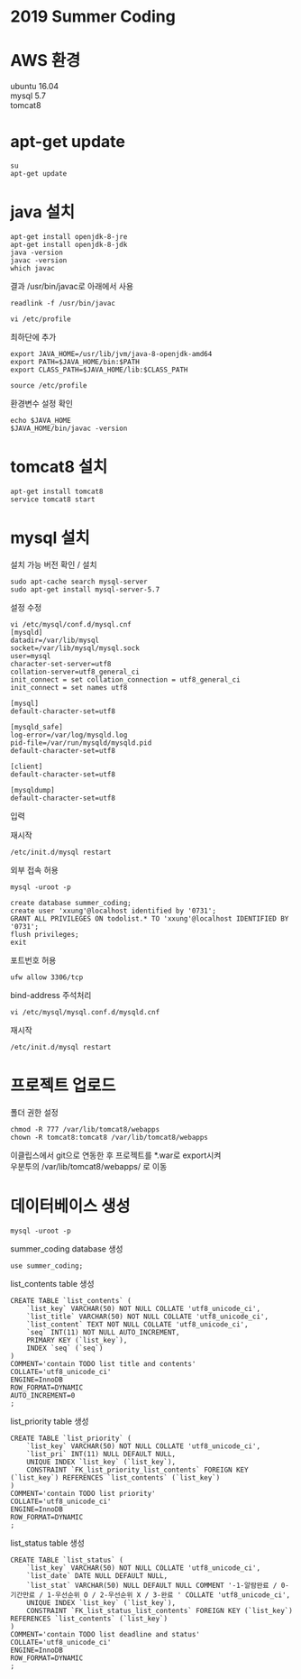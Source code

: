 # 2019 Summer Coding


# AWS 환경  
ubuntu 16.04  
mysql 5.7  
tomcat8  

# apt-get update  
``` Ubuntu 
su  
apt-get update  
```  
  
# java 설치  
``` Ubuntu 
apt-get install openjdk-8-jre  
apt-get install openjdk-8-jdk  
java -version  
javac -version  
which javac
```  
결과 /usr/bin/javac로 아래에서 사용  
``` Ubuntu 
readlink -f /usr/bin/javac  
```  

``` Ubuntu  
vi /etc/profile  
``` 
최하단에 추가  
``` Ubuntu
export JAVA_HOME=/usr/lib/jvm/java-8-openjdk-amd64  
export PATH=$JAVA_HOME/bin:$PATH  
export CLASS_PATH=$JAVA_HOME/lib:$CLASS_PATH  
``` 

``` Ubuntu
source /etc/profile  
``` 
  
환경변수 설정 확인  
``` Ubuntu
echo $JAVA_HOME  
$JAVA_HOME/bin/javac -version  
``` 
  
# tomcat8 설치  
``` Ubuntu
apt-get install tomcat8  
service tomcat8 start  
``` 
  
# mysql 설치  
설치 가능 버전 확인 / 설치  
``` Ubuntu
sudo apt-cache search mysql-server  
sudo apt-get install mysql-server-5.7  
```  
  
설정 수정  
``` Ubuntu
vi /etc/mysql/conf.d/mysql.cnf  
[mysqld]  
datadir=/var/lib/mysql  
socket=/var/lib/mysql/mysql.sock  
user=mysql  
character-set-server=utf8  
collation-server=utf8_general_ci  
init_connect = set collation_connection = utf8_general_ci  
init_connect = set names utf8  

[mysql]  
default-character-set=utf8  

[mysqld_safe]  
log-error=/var/log/mysqld.log  
pid-file=/var/run/mysqld/mysqld.pid  
default-character-set=utf8  

[client]   
default-character-set=utf8  

[mysqldump]  
default-character-set=utf8  
``` 
입력  
  
재시작  
``` Ubuntu
/etc/init.d/mysql restart  
```   
외부 접속 허용  
``` Ubuntu
mysql -uroot -p  
``` 
``` MySQL
create database summer_coding;  
create user 'xxung'@localhost identified by '0731';  
GRANT ALL PRIVILEGES ON todolist.* TO 'xxung'@localhost IDENTIFIED BY '0731';  
flush privileges;  
exit
```
  
포트번호 허용  
``` Ubuntu
ufw allow 3306/tcp 
```    
bind-address 주석처리  
``` Ubuntu
vi /etc/mysql/mysql.conf.d/mysqld.cnf  
```    
  
재시작  
``` Ubuntu
/etc/init.d/mysql restart  
```
 
# 프로젝트 업로드  
폴더 권한 설정  
``` Ubuntu
chmod -R 777 /var/lib/tomcat8/webapps  
chown -R tomcat8:tomcat8 /var/lib/tomcat8/webapps  
``` 
이클립스에서 git으로 연동한 후 프로젝트를 *.war로 export시켜  
우분투의 /var/lib/tomcat8/webapps/ 로 이동  
  
  
# 데이터베이스 생성  
``` Ubuntu
mysql -uroot -p  
```   
  
summer_coding database 생성  
``` MySQL
use summer_coding;  
``` 
  
list_contents table 생성  
``` MySQL
CREATE TABLE `list_contents` (  
	`list_key` VARCHAR(50) NOT NULL COLLATE 'utf8_unicode_ci',  
	`list_title` VARCHAR(50) NOT NULL COLLATE 'utf8_unicode_ci',  
	`list_content` TEXT NOT NULL COLLATE 'utf8_unicode_ci',  
	`seq` INT(11) NOT NULL AUTO_INCREMENT,  
	PRIMARY KEY (`list_key`),  
	INDEX `seq` (`seq`)  
)  
COMMENT='contain TODO list title and contents'  
COLLATE='utf8_unicode_ci'  
ENGINE=InnoDB  
ROW_FORMAT=DYNAMIC  
AUTO_INCREMENT=0  
;  
``` 

list_priority table 생성  
``` MySQL
CREATE TABLE `list_priority` (  
	`list_key` VARCHAR(50) NOT NULL COLLATE 'utf8_unicode_ci',  
	`list_pri` INT(11) NULL DEFAULT NULL,  
	UNIQUE INDEX `list_key` (`list_key`),  
	CONSTRAINT `FK_list_priority_list_contents` FOREIGN KEY (`list_key`) REFERENCES `list_contents` (`list_key`)  
)  
COMMENT='contain TODO list priority'  
COLLATE='utf8_unicode_ci'  
ENGINE=InnoDB  
ROW_FORMAT=DYNAMIC  
;  
``` 

list_status table 생성  
``` MySQL
CREATE TABLE `list_status` (  
	`list_key` VARCHAR(50) NOT NULL COLLATE 'utf8_unicode_ci',  
	`list_date` DATE NULL DEFAULT NULL,  
	`list_stat` VARCHAR(50) NULL DEFAULT NULL COMMENT '-1-알람완료 / 0-기간만료 / 1-우선순위 O / 2-우선순위 X / 3-완료 ' COLLATE 'utf8_unicode_ci',
	UNIQUE INDEX `list_key` (`list_key`),  
	CONSTRAINT `FK_list_status_list_contents` FOREIGN KEY (`list_key`) REFERENCES `list_contents` (`list_key`)  
)  
COMMENT='contain TODO list deadline and status'  
COLLATE='utf8_unicode_ci'  
ENGINE=InnoDB  
ROW_FORMAT=DYNAMIC  
;  
 ```
